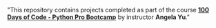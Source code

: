 "This repository contains projects completed as part of the course **[100 Days of Code - Python Pro Bootcamp]([https://www.udemy.com/course/100-days-of-code/](https://www.udemy.com/course-dashboard-redirect/?course_id=2776760))** by instructor **Angela Yu**."

